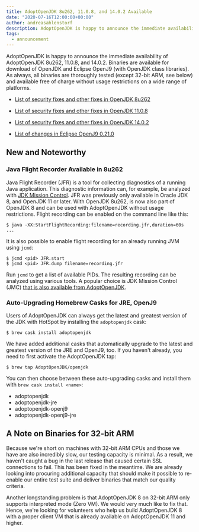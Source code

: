 ```yaml
---
title: AdoptOpenJDK 8u262, 11.0.8, and 14.0.2 Available
date: "2020-07-16T12:00:00+00:00"
author: andreasahlenstorf
description: AdoptOpenJDK is happy to announce the immediate availability of AdoptOpenJDK 8u262, 11.0.8, and 14.0.2. Binaries are available for download of OpenJDK and Eclipse OpenJ9 (with OpenJDK class libraries). As always, all binaries are thoroughly tested and available free of charge without usage restrictions on a wide range of platforms.
tags:
  - announcement
---
```


AdoptOpenJDK is happy to announce the immediate availability of AdoptOpenJDK 8u262, 11.0.8, and 14.0.2. Binaries are available for download of OpenJDK and Eclipse OpenJ9 (with OpenJDK class libraries). As always, all binaries are thoroughly tested (except 32-bit ARM, see below) and available free of charge without usage restrictions on a wide range of platforms.

* [List of security fixes and other fixes in OpenJDK 8u262](https://bugs.openjdk.java.net/browse/JDK-8248399?jql=project%20%3D%20JDK%20AND%20fixVersion%20%3D%20openjdk8u262%20ORDER%20BY%20created%20DESC)

* [List of security fixes and other fixes in OpenJDK 11.0.8](https://bugs.openjdk.java.net/browse/JDK-8247827?jql=project%20%3D%20JDK%20AND%20fixVersion%20%3D%2011.0.8%20ORDER%20BY%20created%20DESC)

* [List of security fixes and other fixes in OpenJDK 14.0.2](https://bugs.openjdk.java.net/browse/JDK-8248956?jql=project%20%3D%20JDK%20AND%20fixVersion%20%3D%2014.0.2%20ORDER%20BY%20created%20DESC)

* [List of changes in Eclipse OpenJ9 0.21.0](https://github.com/eclipse/openj9/blob/master/doc/release-notes/0.21/0.21.md)

## New and Noteworthy

### Java Flight Recorder Available in 8u262

Java Flight Recorder (JFR) is a tool for collecting diagnostics of a running Java application. This diagnostic information can, for example, be analyzed with [JDK Mission Control](http://jdk.java.net/jmc/). JFR was previously only available in Oracle JDK 8, and OpenJDK 11 or later. With OpenJDK 8u262, is now also part of OpenJDK 8 and can be used with AdoptOpenJDK without usage restrictions. Flight recording can be enabled on the command line like this:

```
$ java -XX:StartFlightRecording:filename=recording.jfr,duration=60s ... 
```

It is also possible to enable flight recording for an already running JVM using `jcmd`:

```
$ jcmd <pid> JFR.start
$ jcmd <pid> JFR.dump filename=recording.jfr
```

Run `jcmd` to get a list of available PIDs. The resulting recording can be analyzed using various tools. A popular choice is JDK Mission Control (JMC) [that is also available from AdoptOpenJDK](https://adoptopenjdk.net/jmc.html).

### Auto-Upgrading Homebrew Casks for JRE, OpenJ9 

Users of AdoptOpenJDK can always get the latest and greatest version of the JDK with HotSpot by installing the `adoptopenjdk` cask:

```
$ brew cask install adoptopenjdk
```

We have added additional casks that automatically upgrade to the latest and greatest version of the JRE and OpenJ9, too. If you haven't already, you need to first activate the AdoptOpenJDK tap: 

```
$ brew tap AdoptOpenJDK/openjdk
```

You can then choose between these auto-upgrading casks and install them with `brew cask install <name>`: 

* adoptopenjdk
* adoptopenjdk-jre
* adoptopenjdk-openj9
* adoptopenjdk-openj9-jre

## A Note on Binaries for 32-bit ARM <a name="a-note-on-binaries-for-32-bit-arm"></a>

Because we're short on machines with 32-bit ARM CPUs and those we have are also incredibly slow, our testing capacity is minimal. As a result, we haven't caught a bug in the last release that caused certain SSL connections to fail. This has been fixed in the meantime. We are already looking into procuring additional capacity that should make it possible to re-enable our entire test suite and deliver binaries that match our quality criteria.

Another longstanding problem is that AdoptOpenJDK 8 on 32-bit ARM only supports interpreted mode (Zero VM). We would very much like to fix that. Hence, we're looking for volunteers who help us build AdoptOpenJDK 8 with a proper client VM that is already available on AdoptOpenJDK 11 and higher.

